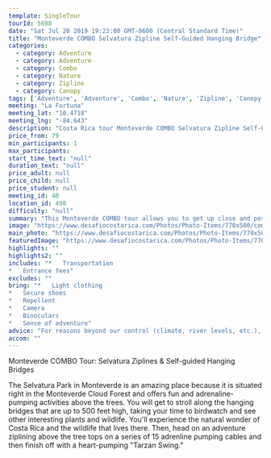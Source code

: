 ```yaml
---
template: SingleTour
tourId: 5698
date: "Sat Jul 20 2019 19:23:00 GMT-0600 (Central Standard Time)"
title: "Monteverde COMBO Selvatura Zipline Self-Guided Hanging Bridge"
categories: 
  - category: Adventure
  - category: Adventure
  - category: Combo
  - category: Nature
  - category: Zipline
  - category: Canopy
tags: ['Adventure', 'Adventure', 'Combo', 'Nature', 'Zipline', 'Canopy']
meeting: "La Fortuna"
meeting_lat: "10.4718"
meeting_lng: "-84.643"
description: "Costa Rica tour Monteverde COMBO Selvatura Zipline Self-Guided Hanging Bridge, id 5698"
price_from: 79
min_participants: 1
max_participants: 
start_time_text: "null"
duration_text: "null"
price_adult: null
price_child: null
price_student: null
meeting_id: 40
location_id: 498
difficulty: "null"
summary: "This Monteverde COMBO tour allows you to get up close and personal with the Monteverde cloud forest. You will be walking and zipping above the tree tops from platforms of up to 500 feet! You will also get to finish the tour off with an adrenaline pumping tarzan swing."
image: "https://www.desafiocostarica.com/Photos/Photo-Items/770x500/combo-tour---monteverde---selvatura-ziplines--self-guided-hanging-bridges-3.jpg"
main_photo: "https://www.desafiocostarica.com/Photos/Photo-Items/770x500/combo-tour---monteverde---selvatura-ziplines--self-guided-hanging-bridges-3.jpg"
featuredImage: "https://www.desafiocostarica.com/Photos/Photo-Items/770x500/combo-tour---monteverde---selvatura-ziplines--self-guided-hanging-bridges-3.jpg"
highlights: ""
highlights2: ""
includes: "*   Transportation
*   Entrance fees"
excludes: ""
bring: "*   Light clothing
*   Secure shoes
*   Repellent
*   Camera
*   Binoculars
*   Sense of adventure"
advice: "For reasons beyond our control (climate, river levels, etc.), we may change to a more-suitable tour with an equal or similar adventure-appeal or offer other tour options so you don't miss out on a fun day in Costa Rica. We reserve the right to cancel a trip due to unfavorable conditions & will only run a tour according to our policies. Full refund is given if (on rare occasion) no tour is run. This adventure involves some inherent risk and physical exertion, so you must be in good physical condition!While the recommended weight limit for our canyoneering (rappelling) tour and most zip line tours is 220 lbs (100 kilos) it’s more about waist size than weight as the ropes (canyoneering) and cables (zip lines) are rated for well over 220 lbs but the maximum waist size for the harnesses used for these tours is 42 inches. So if you are a little over 220 lbs but your waist is less than 42 inches you can still do these tours."
accom: ""
---
```

Monteverde COMBO Tour: Selvatura Ziplines & Self-guided Hanging Bridges

The Selvatura Park in Monteverde is an amazing place because it is situated right in the Monteverde Cloud Forest and offers fun and adrenaline-pumping activities above the trees. You will get to stroll along the hanging bridges that are up to 500 feet high, taking your time to birdwatch and see other interesting plants and wildlife. You'll experience the natural wonder of Costa Rica and the wildlife that lives there. Then, head on an adventure ziplining above the tree tops on a series of 15 adrenline pumping cables and then finish off with a heart-pumping "Tarzan Swing."